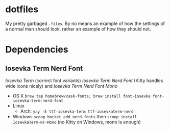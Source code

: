 # dotfiles

My pretty garbaged `.files`. By no means an example of how the settings of a normal man should look, rather an example of how they should not.

# Dependencies

## Iosevka Term Nerd Font

*Iosevka Term* (correct font variants) *Iosevka Term Nerd Font* (Kitty handles wide icons nicely) and *Iosevka Term Nerd Font Mono*

* OS X `brew tap homebrew/cask-fonts; brew install font-iosevka font-iosevka-term-nerd-font`
* Linux
  * Arch: `yay -S ttf-iosevka-term ttf-iosevkaterm-nerd`
* Windows `scoop bucket add nerd-fonts` then `scoop install IosevkaTerm-NF-Mono` (no Kitty on Windows, mono is enough)
